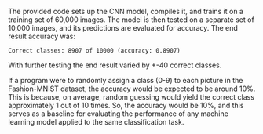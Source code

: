 The provided code sets up the CNN model, compiles it, 
and trains it on a training set of 60,000 images. 
The model is then tested on a separate set of 10,000 images, 
and its predictions are evaluated for accuracy.
The end result accuracy was:

`Correct classes: 8907 of 10000 (accuracy: 0.8907)`

With further testing the end result varied by +-40 correct classes.

If a program were to randomly assign a class (0-9) to each picture in the Fashion-MNIST dataset, the accuracy would be expected to be around 10%. This is because, on average, random guessing would yield the correct class approximately 1 out of 10 times.
So, the accuracy would be 10%, and this serves as a baseline for evaluating the performance of any machine learning model applied to the same classification task. 

